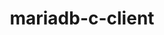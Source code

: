---
title: "mariadb-c-client"
layout: cache
categories: [package, develop]
meta: {"compilers": ["gcc@11.4.0"], "num_specs": 9, "num_specs_by_stack": {"hep": 9, "root": 9}, "oss": ["ubuntu22.04"], "platforms": ["linux"], "stacks": ["hep", "root"], "targets": ["x86_64_v3"], "versions": ["3.3.8"]}
spec_details: [{"compiler": "gcc@11.4.0", "hash": "beo5g6dn5yf5gas7rjb6temcnsk6b33o", "os": "ubuntu22.04", "platform": "linux", "size": "-", "stacks": ["hep", "root"], "target": "x86_64_v3", "variants": ["build_system=cmake", "build_type=Release", "generator=make", "~ipo"], "versions": ["3.3.8"]}, {"compiler": "gcc@11.4.0", "hash": "bglaxk26vg2azym6iyxbcc5kny6buqoq", "os": "ubuntu22.04", "platform": "linux", "size": "-", "stacks": ["hep", "root"], "target": "x86_64_v3", "variants": ["build_system=cmake", "build_type=Release", "generator=make", "~ipo"], "versions": ["3.3.8"]}, {"compiler": "gcc@11.4.0", "hash": "dc4rlkf263lvdyb73zg7di3diccgqnhw", "os": "ubuntu22.04", "platform": "linux", "size": "-", "stacks": ["hep", "root"], "target": "x86_64_v3", "variants": ["build_system=cmake", "build_type=Release", "generator=make", "~ipo"], "versions": ["3.3.8"]}, {"compiler": "gcc@11.4.0", "hash": "gmrzhqnni3loct4iv6tpcytnlnnvqqdt", "os": "ubuntu22.04", "platform": "linux", "size": "-", "stacks": ["hep", "root"], "target": "x86_64_v3", "variants": ["build_system=cmake", "build_type=Release", "generator=make", "~ipo"], "versions": ["3.3.8"]}, {"compiler": "gcc@11.4.0", "hash": "lvkxdowhbs4ay6vawbiqzvdgfxsifzum", "os": "ubuntu22.04", "platform": "linux", "size": "-", "stacks": ["hep", "root"], "target": "x86_64_v3", "variants": ["build_system=cmake", "build_type=Release", "generator=make", "~ipo"], "versions": ["3.3.8"]}, {"compiler": "gcc@11.4.0", "hash": "qqfmk6dqg3kgzzxkmnzrme37pbp5yxsp", "os": "ubuntu22.04", "platform": "linux", "size": "-", "stacks": ["hep", "root"], "target": "x86_64_v3", "variants": ["build_system=cmake", "build_type=Release", "generator=make", "~ipo"], "versions": ["3.3.8"]}, {"compiler": "gcc@11.4.0", "hash": "tli4shzfkjsggnwsyftyjuyrizhablgo", "os": "ubuntu22.04", "platform": "linux", "size": "-", "stacks": ["hep", "root"], "target": "x86_64_v3", "variants": ["build_system=cmake", "build_type=Release", "generator=make", "~ipo"], "versions": ["3.3.8"]}, {"compiler": "gcc@11.4.0", "hash": "woll4v7d7louomf57kwhlylnqcr7u6ed", "os": "ubuntu22.04", "platform": "linux", "size": "-", "stacks": ["hep", "root"], "target": "x86_64_v3", "variants": ["build_system=cmake", "build_type=Release", "generator=make", "~ipo"], "versions": ["3.3.8"]}, {"compiler": "gcc@11.4.0", "hash": "xap34mdbq2gpckcelhtsjryfmpmlmti3", "os": "ubuntu22.04", "platform": "linux", "size": "-", "stacks": ["hep", "root"], "target": "x86_64_v3", "variants": ["build_system=cmake", "build_type=Release", "generator=make", "~ipo"], "versions": ["3.3.8"]}]
---